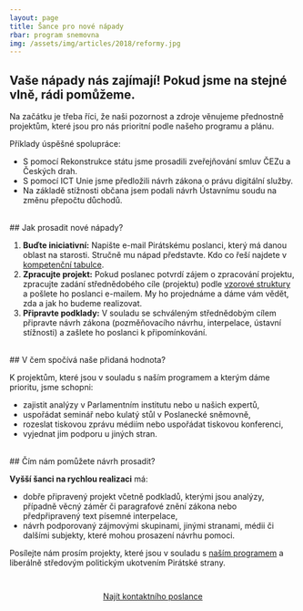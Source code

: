 ```yaml
---
layout: page
title: Šance pro nové nápady
rbar: program snemovna
img: /assets/img/articles/2018/reformy.jpg
---
```


## Vaše nápady nás zajímají! Pokud jsme na stejné vlně, rádi pomůžeme.

Na začátku je třeba říci, že naši pozornost a zdroje věnujeme přednostně projektům, které jsou pro nás prioritní podle našeho programu a plánu.

Příklady úspěšné spolupráce:

* S pomocí Rekonstrukce státu jsme prosadili zveřejňování smluv ČEZu a Českých drah.
* S pomocí ICT Unie jsme předložili návrh zákona o právu digitální služby.
* Na základě stížnosti občana jsem podali návrh Ústavnímu soudu na změnu přepočtu důchodů.

<br/>
## Jak prosadit nové nápady?

1. **Buďte iniciativní:** Napište e-mail Pirátskému poslanci, který má danou oblast na starosti. Stručně mu nápad představte. Kdo co řeší najdete v [kompetenční tabulce](https://www.google.com/url?q=https://docs.google.com/spreadsheets/d/e/2PACX-1vRoq05o7XDoFoD0t4aViCAG1zrDGbwqhsAlKDY9dLTJFVPSw5r_Wz4U7zKsThw-uhsyPr3zL92LdNaa/pubhtml?gid%3D1630362413%26single%3Dtrue).
2. **Zpracujte projekt:** Pokud poslanec potvrdí zájem o zpracování projektu, zpracujte zadání střednědobého cíle (projektu) podle [vzorové struktury](https://www.google.com/url?q=https://docs.google.com/document/d/e/2PACX-1vRDgaTb8LF5PJLRd4n_BA_-b0Oq7HiNia2wf3q-Siglx3UQyHlc6IK27UnzUjcCOsMSVh6R6lAPe5DD/pub%23id.vmbpx07wgej) a pošlete ho poslanci e-mailem. My ho projednáme a dáme vám vědět, zda a jak ho budeme realizovat.
3. **Připravte podklady:** V souladu se schváleným střednědobým cílem připravte návrh zákona (pozměňovacího návrhu, interpelace, ústavní stížnosti) a zašlete ho poslanci k připomínkování.

<br/>
## V čem spočívá naše přidaná hodnota?

K projektům, které jsou v souladu s naším programem a kterým dáme prioritu, jsme schopni:

* zajistit analýzy v Parlamentním institutu nebo u našich expertů,
* uspořádat seminář nebo kulatý stůl v Poslanecké sněmovně,
* rozeslat tiskovou zprávu médiím nebo uspořádat tiskovou konferenci,
* vyjednat jim podporu u jiných stran.

<br/>
## Čím nám pomůžete návrh prosadit?

**Vyšší šanci na rychlou realizaci** má:

* dobře připravený projekt včetně podkladů, kterými jsou analýzy, případně věcný záměr či paragrafové znění zákona nebo předpřipravený text písemné interpelace,
* návrh podporovaný zájmovými skupinami, jinými stranami, médii či dalšími subjekty, které mohou prosazení návrhu pomoci.

Posílejte nám prosím projekty, které jsou v souladu s [naším programem](https://www.pirati.cz/program/) a liberálně středovým politickým ukotvením Pirátské strany.

<div style="margin: 2em auto;text-align: center;margin-top: 3em;"><a class="button large" href="https://www.google.com/url?q=https://docs.google.com/spreadsheets/d/e/2PACX-1vRoq05o7XDoFoD0t4aViCAG1zrDGbwqhsAlKDY9dLTJFVPSw5r_Wz4U7zKsThw-uhsyPr3zL92LdNaa/pubhtml?gid%3D1630362413%26single%3Dtrue" target="_blank">Najít kontaktního poslance</a>
</div>
